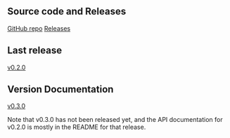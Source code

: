 ## Source code and Releases

[GitHub repo](https://github.com/andy5995/canfigger/)
[Releases](https://github.com/andy5995/canfigger/releases)

## Last release

[v0.2.0](https://github.com/andy5995/canfigger/releases/tag/v0.2.0)

## Version Documentation

[v0.3.0](https://andy5995.github.io/canfigger/v0.3.0)

Note that v0.3.0 has not been released yet, and the API documentation for
v0.2.0 is mostly in the README for that release.
